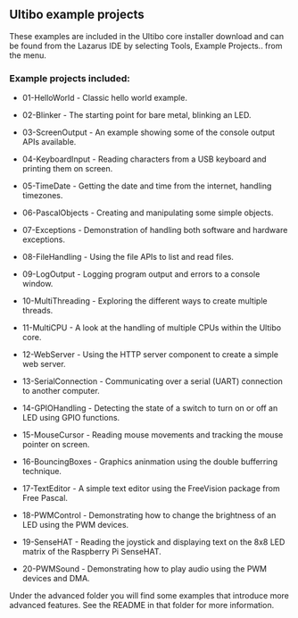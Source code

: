 ## Ultibo example projects

These examples are included in the Ultibo core installer download and can be found from the Lazarus IDE by selecting Tools, Example Projects.. from the menu.

### Example projects included:

* 01-HelloWorld - Classic hello world example.

* 02-Blinker - The starting point for bare metal, blinking an LED.

* 03-ScreenOutput - An example showing some of the console output APIs available.

* 04-KeyboardInput - Reading characters from a USB keyboard and printing them on screen.

* 05-TimeDate - Getting the date and time from the internet, handling timezones.

* 06-PascalObjects - Creating and manipulating some simple objects.

* 07-Exceptions - Demonstration of handling both software and hardware exceptions.

* 08-FileHandling - Using the file APIs to list and read files.

* 09-LogOutput - Logging program output and errors to a console window.

* 10-MultiThreading - Exploring the different ways to create multiple threads.

* 11-MultiCPU - A look at the handling of multiple CPUs within the Ultibo core.

* 12-WebServer - Using the HTTP server component to create a simple web server.

* 13-SerialConnection - Communicating over a serial (UART) connection to another computer.

* 14-GPIOHandling - Detecting the state of a switch to turn on or off an LED using GPIO functions.

* 15-MouseCursor - Reading mouse movements and tracking the mouse pointer on screen.

* 16-BouncingBoxes - Graphics aninmation using the double bufferring technique.

* 17-TextEditor - A simple text editor using the FreeVision package from Free Pascal.
   
* 18-PWMControl - Demonstrating how to change the brightness of an LED using the PWM devices.

* 19-SenseHAT - Reading the joystick and displaying text on the 8x8 LED matrix of the Raspberry Pi SenseHAT.

* 20-PWMSound - Demonstrating how to play audio using the PWM devices and DMA.
   
Under the advanced folder you will find some examples that introduce more advanced features. See the README in that folder for more information.
